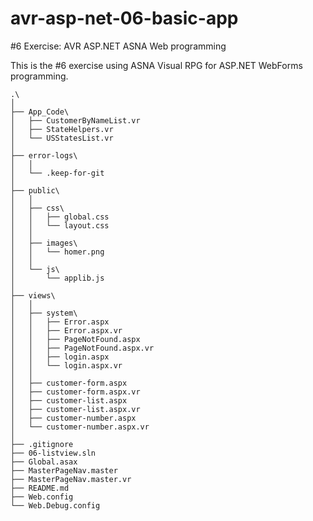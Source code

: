 # avr-asp-net-06-basic-app

#6 Exercise: AVR ASP.NET ASNA Web programming

This is the #6 exercise using ASNA Visual RPG for ASP.NET WebForms programming. 

```
.\
│
├── App_Code\
│   ├── CustomerByNameList.vr
│   ├── StateHelpers.vr
│   └── USStatesList.vr
│
├── error-logs\
│   │
│   └── .keep-for-git
│
├── public\
│   │
│   ├── css\
│   │   ├── global.css
│   │   └── layout.css
│   │
│   ├── images\
│   │   └── homer.png
│   │
│   └── js\
│       └── applib.js
│
├── views\
│   │
│   ├── system\
│   │   ├── Error.aspx
│   │   ├── Error.aspx.vr
│   │   ├── PageNotFound.aspx
│   │   ├── PageNotFound.aspx.vr
│   │   ├── login.aspx
│   │   └── login.aspx.vr
│   │
│   ├── customer-form.aspx
│   ├── customer-form.aspx.vr
│   ├── customer-list.aspx
│   ├── customer-list.aspx.vr
│   ├── customer-number.aspx
│   └── customer-number.aspx.vr
│
├── .gitignore
├── 06-listview.sln
├── Global.asax
├── MasterPageNav.master
├── MasterPageNav.master.vr
├── README.md
├── Web.config
└── Web.Debug.config
```
